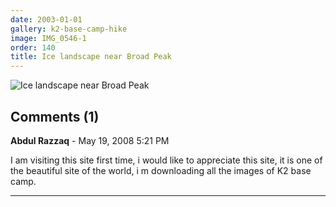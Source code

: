 ```yaml
---
date: 2003-01-01
gallery: k2-base-camp-hike
image: IMG_0546-1
order: 140
title: Ice landscape near Broad Peak
---
```


![Ice landscape near Broad Peak](./IMG_0546-1)

<div id="comments">

## Comments (1)

**Abdul Razzaq** - May 19, 2008  5:21 PM

I am visiting this site first time, i would like to appreciate this site, it is one of the beautiful site of the world, i m downloading all the images of K2 base camp.

---

</div>